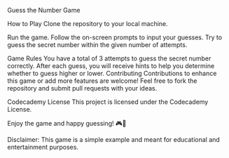 Guess the Number Game

How to Play
Clone the repository to your local machine.

Run the game.
Follow the on-screen prompts to input your guesses.
Try to guess the secret number within the given number of attempts.

Game Rules
You have a total of 3 attempts to guess the secret number correctly.
After each guess, you will receive hints to help you determine whether to guess higher or lower.
Contributing
Contributions to enhance this game or add more features are welcome! Feel free to fork the repository and submit pull requests with your ideas.

Codecademy License
This project is licensed under the Codecademy License.

Enjoy the game and happy guessing! 🎮🔢

Disclaimer: This game is a simple example and meant for educational and entertainment purposes.
